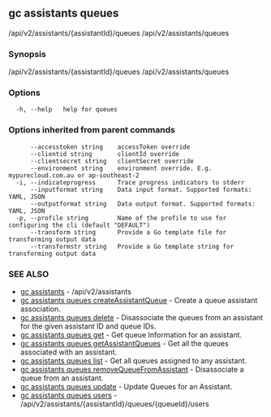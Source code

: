 ## gc assistants queues

/api/v2/assistants/{assistantId}/queues /api/v2/assistants/queues

### Synopsis

/api/v2/assistants/{assistantId}/queues /api/v2/assistants/queues

### Options

```
  -h, --help   help for queues
```

### Options inherited from parent commands

```
      --accesstoken string    accessToken override
      --clientid string       clientId override
      --clientsecret string   clientSecret override
      --environment string    environment override. E.g. mypurecloud.com.au or ap-southeast-2
  -i, --indicateprogress      Trace progress indicators to stderr
      --inputformat string    Data input format. Supported formats: YAML, JSON
      --outputformat string   Data output format. Supported formats: YAML, JSON
  -p, --profile string        Name of the profile to use for configuring the cli (default "DEFAULT")
      --transform string      Provide a Go template file for transforming output data
      --transformstr string   Provide a Go template string for transforming output data
```

### SEE ALSO

* [gc assistants](gc_assistants.html)	 - /api/v2/assistants
* [gc assistants queues createAssistantQueue](gc_assistants_queues_createAssistantQueue.html)	 - Create a queue assistant association.
* [gc assistants queues delete](gc_assistants_queues_delete.html)	 - Disassociate the queues from an assistant for the given assistant ID and queue IDs.
* [gc assistants queues get](gc_assistants_queues_get.html)	 - Get queue Information for an assistant.
* [gc assistants queues getAssistantQueues](gc_assistants_queues_getAssistantQueues.html)	 - Get all the queues associated with an assistant.
* [gc assistants queues list](gc_assistants_queues_list.html)	 - Get all queues assigned to any assistant.
* [gc assistants queues removeQueueFromAssistant](gc_assistants_queues_removeQueueFromAssistant.html)	 - Disassociate a queue from an assistant.
* [gc assistants queues update](gc_assistants_queues_update.html)	 - Update Queues for an Assistant.
* [gc assistants queues users](gc_assistants_queues_users.html)	 - /api/v2/assistants/{assistantId}/queues/{queueId}/users


